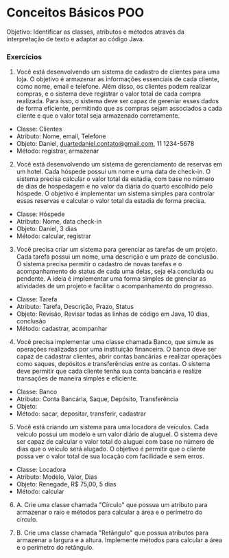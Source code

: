 # Conceitos Básicos POO

Objetivo: Identificar as classes, atributos e métodos através da interpretação de texto e adaptar ao código Java.

### Exercícios

1) Você está desenvolvendo um sistema de cadastro de clientes para uma loja. O objetivo é armazenar as informações essenciais de cada cliente, como nome, email e telefone. Além disso, os clientes podem realizar compras, e o sistema deve registrar o valor total de cada compra realizada. Para isso, o sistema deve ser capaz de gereniar esses dados de forma eficiente, permitindo que as compras sejam associados a cada cliente e que o valor total seja armazenado corretamente.

- Classe: Clientes
- Atributo: Nome, email, Telefone
- Objeto: Daniel, duartedaniel.contato@gmail.com, 11 1234-5678
- Método: registrar, armazenar

2) Você está desenvolvendo um sistema de gerenciamento de reservas em um hotel. Cada hóspede possui um nome e uma data de check-in. O sistema precisa calcular o valor total da estadia, com base no número de dias de hospedagem e no valor da diária do quarto escolhido pelo hóspede. O objetivo é implementar um sistema simples para controlar essas reservas e calcular o valor total da estadia de forma precisa.

- Classe: Hóspede
- Atributo: Nome, data check-in
- Objeto: Daniel, 3 dias
- Método: calcular, registrar

3) Você precisa criar um sistema para gerenciar as tarefas de um projeto. Cada tarefa possui um nome, uma descrição e um prazo de conclusão. O sistema precisa permitir o cadastro de novas tarefas e o acompanhamento do status de cada uma delas, seja ela concluida ou pendente. A ideia é implementar uma forma simples de grenciar as atividades de um projeto e facilitar o acompanhamento do progresso.

- Classe: Tarefa
- Atributo: Tarefa, Descrição, Prazo, Status
- Objeto: Revisão, Revisar todas as linhas de código em Java, 10 dias, conclusão
- Método: cadastrar, acompanhar

4) Você precisa implementar uma classe chamada Banco, que simule as operações realizadas por uma instituição financeira. O banco deve ser capaz de cadastrar clientes, abrir contas bancárias e realizar operações como saques, depósitos e transferências entre as contas. O sistema deve permitir que cada cliente tenha sua conta bancária e realize transações de maneira simples e eficiente.

- Classe: Banco
- Atributo: Conta Bancária, Saque, Depósito, Transferência
- Objeto: 
- Método: sacar, depositar, transferir, cadastrar

5) Você está criando um sistema para uma locadora de veículos. Cada veículo possui um modelo e um valor diário de aluguel. O sistema deve ser capaz de calcular o valor total do aluguel com base no número de dias que o veículo será alugado. O objetivo é permitir que o cliente possa ver o valor total de sua locação com facilidade e sem erros.

- Classe: Locadora
- Atributo: Modelo, Valor, Dias
- Objeto: Renegade, R$ 75,00, 5 dias
- Método: calcular

6) A. Crie uma classe chamada "Círculo" que possua um atributo para armazenar o raio e métodos para calcular a área e o perímetro do círculo.

6) B. Crie uma classe chamada "Retângulo" que possua atributos para armazenar a largura e a altura. Implemente métodos para calcular a área e o perímetro do retângulo. 
